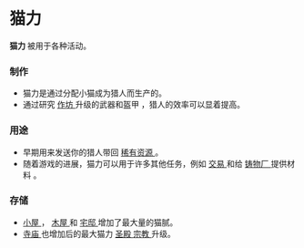 # 猫力
<strong>
          猫力
    </strong>
        被用于各种活动。
        
### 制作
<ul>
      <li>
           猫力是通过分配小猫成为猎人而生产的。
      </li>
      <li>
            通过研究
        <a href="#workshop">
              作坊
        </a>
            升级的武器和盔甲
            ，猎人的效率可以显着提高。
      </li>
    </ul>
    
### 用途
<ul>
      <li>
            早期用来发送你的猎人带回
        <a href="#Resources#_Rare_Resources">
              稀有资源
        </a>
            。
      </li>
      <li>
            随着游戏的进展，猫力可以用于许多其他任务，例如
        <a href="#Trade">
              交易
        </a>
            和给
        <a href="#Buildings#Mint">
              铸物厂
        </a>提供材料
            。
      </li>
    </ul>
    
### 存储
<ul>
      <li>
        <a href="#Buildings#Hut">
              小屋
        </a>
            ，
        <a href="#Buildings#Log_House">
              木屋
        </a>
            和
        <a href="#Buildings#Mansion">
              宅邸
        </a>
            增加了最大量的猫腻。
      </li>
      <li>
        <a href="?file=001-猫咪百科/01-建筑物/07-文化建筑#寺庙">
              寺庙
        </a>
            也增加后的最大猫力
        <a href="#Religion#Templars">
              圣殿
        </a>
        <a href="#Religion">
              宗教
        </a>
            升级。
      </li>
    </ul>
